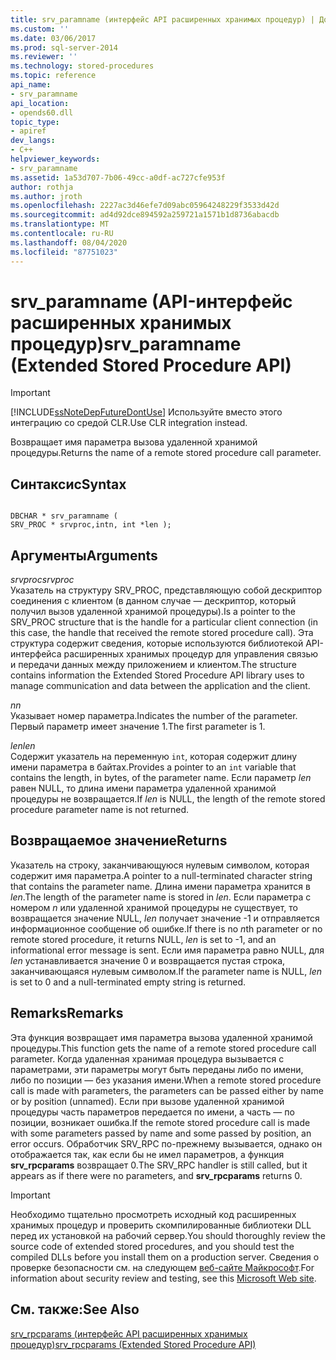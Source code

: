 ```yaml
---
title: srv_paramname (интерфейс API расширенных хранимых процедур) | Документы Майкрософт
ms.custom: ''
ms.date: 03/06/2017
ms.prod: sql-server-2014
ms.reviewer: ''
ms.technology: stored-procedures
ms.topic: reference
api_name:
- srv_paramname
api_location:
- opends60.dll
topic_type:
- apiref
dev_langs:
- C++
helpviewer_keywords:
- srv_paramname
ms.assetid: 1a53d707-7b06-49cc-a0df-ac727cfe953f
author: rothja
ms.author: jroth
ms.openlocfilehash: 2227ac3d46efe7d09abc05964248229f3533d42d
ms.sourcegitcommit: ad4d92dce894592a259721a1571b1d8736abacdb
ms.translationtype: MT
ms.contentlocale: ru-RU
ms.lasthandoff: 08/04/2020
ms.locfileid: "87751023"
---
```

# <a name="srv_paramname-extended-stored-procedure-api"></a><span data-ttu-id="51355-102">srv_paramname (API-интерфейс расширенных хранимых процедур)</span><span class="sxs-lookup"><span data-stu-id="51355-102">srv_paramname (Extended Stored Procedure API)</span></span>
    
> [!IMPORTANT]  
>  [!INCLUDE[ssNoteDepFutureDontUse](../../includes/ssnotedepfuturedontuse-md.md)] <span data-ttu-id="51355-103">Используйте вместо этого интеграцию со средой CLR.</span><span class="sxs-lookup"><span data-stu-id="51355-103">Use CLR integration instead.</span></span>  
  
 <span data-ttu-id="51355-104">Возвращает имя параметра вызова удаленной хранимой процедуры.</span><span class="sxs-lookup"><span data-stu-id="51355-104">Returns the name of a remote stored procedure call parameter.</span></span>  
  
## <a name="syntax"></a><span data-ttu-id="51355-105">Синтаксис</span><span class="sxs-lookup"><span data-stu-id="51355-105">Syntax</span></span>  
  
```  
  
DBCHAR * srv_paramname (  
SRV_PROC * srvproc,intn, int *len );  
```  
  
## <a name="arguments"></a><span data-ttu-id="51355-106">Аргументы</span><span class="sxs-lookup"><span data-stu-id="51355-106">Arguments</span></span>  
 <span data-ttu-id="51355-107">*srvproc*</span><span class="sxs-lookup"><span data-stu-id="51355-107">*srvproc*</span></span>  
 <span data-ttu-id="51355-108">Указатель на структуру SRV_PROC, представляющую собой дескриптор соединения с клиентом (в данном случае — дескриптор, который получил вызов удаленной хранимой процедуры).</span><span class="sxs-lookup"><span data-stu-id="51355-108">Is a pointer to the SRV_PROC structure that is the handle for a particular client connection (in this case, the handle that received the remote stored procedure call).</span></span> <span data-ttu-id="51355-109">Эта структура содержит сведения, которые используются библиотекой API-интерфейса расширенных хранимых процедур для управления связью и передачи данных между приложением и клиентом.</span><span class="sxs-lookup"><span data-stu-id="51355-109">The structure contains information the Extended Stored Procedure API library uses to manage communication and data between the application and the client.</span></span>  
  
 <span data-ttu-id="51355-110">*n*</span><span class="sxs-lookup"><span data-stu-id="51355-110">*n*</span></span>  
 <span data-ttu-id="51355-111">Указывает номер параметра.</span><span class="sxs-lookup"><span data-stu-id="51355-111">Indicates the number of the parameter.</span></span> <span data-ttu-id="51355-112">Первый параметр имеет значение 1.</span><span class="sxs-lookup"><span data-stu-id="51355-112">The first parameter is 1.</span></span>  
  
 <span data-ttu-id="51355-113">*len*</span><span class="sxs-lookup"><span data-stu-id="51355-113">*len*</span></span>  
 <span data-ttu-id="51355-114">Содержит указатель на переменную `int`, которая содержит длину имени параметра в байтах.</span><span class="sxs-lookup"><span data-stu-id="51355-114">Provides a pointer to an `int` variable that contains the length, in bytes, of the parameter name.</span></span> <span data-ttu-id="51355-115">Если параметр *len* равен NULL, то длина имени параметра удаленной хранимой процедуры не возвращается.</span><span class="sxs-lookup"><span data-stu-id="51355-115">If *len* is NULL, the length of the remote stored procedure parameter name is not returned.</span></span>  
  
## <a name="returns"></a><span data-ttu-id="51355-116">Возвращаемое значение</span><span class="sxs-lookup"><span data-stu-id="51355-116">Returns</span></span>  
 <span data-ttu-id="51355-117">Указатель на строку, заканчивающуюся нулевым символом, которая содержит имя параметра.</span><span class="sxs-lookup"><span data-stu-id="51355-117">A pointer to a null-terminated character string that contains the parameter name.</span></span> <span data-ttu-id="51355-118">Длина имени параметра хранится в *len*.</span><span class="sxs-lookup"><span data-stu-id="51355-118">The length of the parameter name is stored in *len*.</span></span> <span data-ttu-id="51355-119">Если параметра с номером *n* или удаленной хранимой процедуры не существует, то возвращается значение NULL, *len* получает значение -1 и отправляется информационное сообщение об ошибке.</span><span class="sxs-lookup"><span data-stu-id="51355-119">If there is no *n*th parameter or no remote stored procedure, it returns NULL, *len* is set to -1, and an informational error message is sent.</span></span> <span data-ttu-id="51355-120">Если имя параметра равно NULL, для *len* устанавливается значение 0 и возвращается пустая строка, заканчивающаяся нулевым символом.</span><span class="sxs-lookup"><span data-stu-id="51355-120">If the parameter name is NULL, *len* is set to 0 and a null-terminated empty string is returned.</span></span>  
  
## <a name="remarks"></a><span data-ttu-id="51355-121">Remarks</span><span class="sxs-lookup"><span data-stu-id="51355-121">Remarks</span></span>  
 <span data-ttu-id="51355-122">Эта функция возвращает имя параметра вызова удаленной хранимой процедуры.</span><span class="sxs-lookup"><span data-stu-id="51355-122">This function gets the name of a remote stored procedure call parameter.</span></span> <span data-ttu-id="51355-123">Когда удаленная хранимая процедура вызывается с параметрами, эти параметры могут быть переданы либо по имени, либо по позиции — без указания имени.</span><span class="sxs-lookup"><span data-stu-id="51355-123">When a remote stored procedure call is made with parameters, the parameters can be passed either by name or by position (unnamed).</span></span> <span data-ttu-id="51355-124">Если при вызове удаленной хранимой процедуры часть параметров передается по имени, а часть — по позиции, возникает ошибка.</span><span class="sxs-lookup"><span data-stu-id="51355-124">If the remote stored procedure call is made with some parameters passed by name and some passed by position, an error occurs.</span></span> <span data-ttu-id="51355-125">Обработчик SRV_RPC по-прежнему вызывается, однако он отображается так, как если бы не имел параметров, а функция **srv_rpcparams** возвращает 0.</span><span class="sxs-lookup"><span data-stu-id="51355-125">The SRV_RPC handler is still called, but it appears as if there were no parameters, and **srv_rpcparams** returns 0.</span></span>  
  
> [!IMPORTANT]  
>  <span data-ttu-id="51355-126">Необходимо тщательно просмотреть исходный код расширенных хранимых процедур и проверить скомпилированные библиотеки DLL перед их установкой на рабочий сервер.</span><span class="sxs-lookup"><span data-stu-id="51355-126">You should thoroughly review the source code of extended stored procedures, and you should test the compiled DLLs before you install them on a production server.</span></span> <span data-ttu-id="51355-127">Сведения о проверке безопасности см. на следующем [веб-сайте Майкрософт](https://go.microsoft.com/fwlink/?LinkID=54761&amp;clcid=0x409https://msdn.microsoft.com/security/).</span><span class="sxs-lookup"><span data-stu-id="51355-127">For information about security review and testing, see this [Microsoft Web site](https://go.microsoft.com/fwlink/?LinkID=54761&amp;clcid=0x409https://msdn.microsoft.com/security/).</span></span>  
  
## <a name="see-also"></a><span data-ttu-id="51355-128">См. также:</span><span class="sxs-lookup"><span data-stu-id="51355-128">See Also</span></span>  
 [<span data-ttu-id="51355-129">srv_rpcparams (интерфейс API расширенных хранимых процедур)</span><span class="sxs-lookup"><span data-stu-id="51355-129">srv_rpcparams &#40;Extended Stored Procedure API&#41;</span></span>](srv-rpcparams-extended-stored-procedure-api.md)  
  
  
